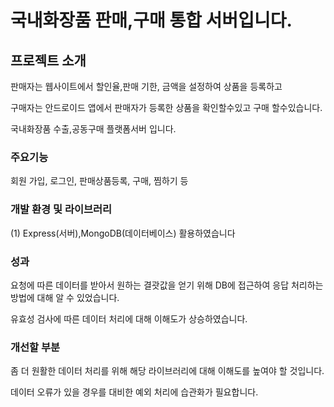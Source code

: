 # 국내화장품 판매,구매 통합 서버입니다.

## 프로젝트 소개

<p>판매자는 웹사이트에서 할인율,판매 기한, 금액을 설정하여 상품을 등록하고</p>
<p>구매자는 안드로이드 앱에서 판매자가 등록한 상품을 확인할수있고 구매 할수있습니다.</p>
<p>국내화장품 수출,공동구매 플랫폼서버 입니다.</p>

### 주요기능

회원 가입, 로그인, 판매상품등록, 구매, 찜하기 등

### 개발 환경 및 라이브러리

<p>(1) Express(서버),MongoDB(데이터베이스) 활용하였습니다</p>

### 성과

<p>요청에 따른 데이터를 받아서 원하는 결괏값을 얻기 위해 DB에 접근하여 응답 처리하는 방법에 대해 알 수 있었습니다.</p>
<p>유효성 검사에 따른 데이터 처리에 대해 이해도가 상승하였습니다.</p>

### 개선할 부분

<p>좀 더 원활한 데이터 처리를 위해 해당 라이브러리에 대해 이해도를 높여야 할 것입니다.</p>
<p>데이터 오류가 있을 경우를 대비한 예외 처리에 습관화가 필요합니다.</p>
